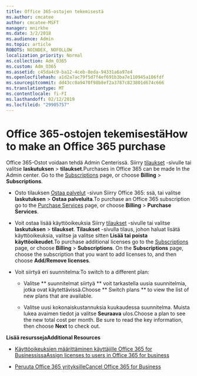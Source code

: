 ```yaml
---
title: Office 365-ostojen tekemisestä
ms.author: cmcatee
author: cmcatee-MSFT
manager: mnirkhe
ms.date: 3/2/2018
ms.audience: Admin
ms.topic: article
ROBOTS: NOINDEX, NOFOLLOW
localization_priority: Normal
ms.collection: Adm_O365
ms.custom: Adm_O365
ms.assetid: c45da4c9-ba12-4ceb-8eda-94331a6a97e4
ms.openlocfilehash: a1d2a7ac79f5d7f4ef691b3ba7e110945a106fdf
ms.sourcegitcommit: dd43cc0a9470f98b8ef2a3787c823801d674c666
ms.translationtype: MT
ms.contentlocale: fi-FI
ms.lasthandoff: 02/12/2019
ms.locfileid: "29905757"
---
```

# <a name="how-to-make-an-office-365-purchase"></a><span data-ttu-id="4467f-102">Office 365-ostojen tekemisestä</span><span class="sxs-lookup"><span data-stu-id="4467f-102">How to make an Office 365 purchase</span></span>

<span data-ttu-id="4467f-p101">Office 365-Ostot voidaan tehdä Admin Centerissä. Siirry [tilaukset](https://go.microsoft.com/fwlink/p/?linkid=842054) -sivulle tai valitse **laskutuksen** \> **tilaukset**.</span><span class="sxs-lookup"><span data-stu-id="4467f-p101">Purchases in Office 365 can be made In the Admin center. Go to the [Subscriptions](https://go.microsoft.com/fwlink/p/?linkid=842054) page, or choose **Billing** \> **Subscriptions**.</span></span>
  
- <span data-ttu-id="4467f-105">Osto tilauksen [Ostaa palvelut](https://go.microsoft.com/fwlink/p/?linkid=868433) -sivun Siirry Office 365: ssä, tai valitse **laskutuksen** \> **Ostaa palveluita**.</span><span class="sxs-lookup"><span data-stu-id="4467f-105">To purchase an Office 365 subscription go to the [Purchase Services](https://go.microsoft.com/fwlink/p/?linkid=868433) page, or choose **Billing** \> **Purchase Services**.</span></span>
    
- <span data-ttu-id="4467f-p102">Voit ostaa lisää käyttöoikeuksia Siirry [tilaukset](https://go.microsoft.com/fwlink/p/?linkid=842054) -sivulle tai valitse **laskutuksen** \> **tilaukset**. **Tilaukset** -sivulla tilaus, johon haluat lisätä käyttöoikeuksia, valitse ja valitse sitten **Lisää tai poista käyttöoikeudet**.</span><span class="sxs-lookup"><span data-stu-id="4467f-p102">To purchase additional licenses go to the [Subscriptions](https://go.microsoft.com/fwlink/p/?linkid=842054) page, or choose **Billing** \> **Subscriptions**. On the **Subscriptions** page, choose the subscription that you want to add licenses to, and then choose **Add/Remove licenses**.</span></span>
    
- <span data-ttu-id="4467f-108">Voit siirtyä eri suunnitelma:</span><span class="sxs-lookup"><span data-stu-id="4467f-108">To switch to a different plan:</span></span>
    
  - <span data-ttu-id="4467f-109">Valitse \*\* suunnitelmat siirtyä \*\* voit tarkastella uusia suunnitelmia, jotka ovat käytettävissä.</span><span class="sxs-lookup"><span data-stu-id="4467f-109">Choose \*\* Switch plans \*\* to view the list of new plans that are available.</span></span> 
    
  - <span data-ttu-id="4467f-p103">Valitse uusi kokonaiskustannuksia kuukaudessa suunnitelma. Muista lukea avaimen tiedot ja valitse **Seuraava** ulos.</span><span class="sxs-lookup"><span data-stu-id="4467f-p103">Choose a plan to see the new total cost per month. Be sure to read the key information, then choose **Next** to check out.</span></span> 
    
 <span data-ttu-id="4467f-112">**Lisää resursseja**</span><span class="sxs-lookup"><span data-stu-id="4467f-112">**Additional Resources**</span></span>
  
- [<span data-ttu-id="4467f-113">Käyttöoikeuksien määrittäminen käyttäjille Office 365 for Businessissa</span><span class="sxs-lookup"><span data-stu-id="4467f-113">Assign licenses to users in Office 365 for business</span></span>](https://support.office.com/article/997596b5-4173-4627-b915-36abac6786dc)
    
- [<span data-ttu-id="4467f-114">Peruuta Office 365 yrityksille</span><span class="sxs-lookup"><span data-stu-id="4467f-114">Cancel Office 365 for Business</span></span>](https://support.office.com/article/b1bc0bef-4608-4601-813a-cdd9f746709a)
    


